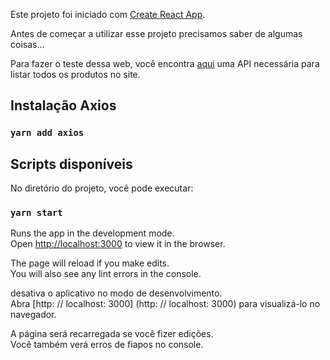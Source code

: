 Este projeto foi iniciado com [Create React App](https://github.com/facebook/create-react-app).

Antes de começar a utilizar esse projeto precisamos saber de algumas coisas...

Para fazer o teste dessa web, você encontra [aqui](https://github.com/edgaregidio/Estrutura-Product-Hunt-API) uma API necessária para listar todos os produtos no site.

## Instalação Axios

### `yarn add axios`

## Scripts disponíveis

No diretório do projeto, você pode executar:

### `yarn start`

Runs the app in the development mode.<br />
Open [http://localhost:3000](http://localhost:3000) to view it in the browser.

The page will reload if you make edits.<br />
You will also see any lint errors in the console.


desativa o aplicativo no modo de desenvolvimento. <br />
Abra [http: // localhost: 3000] (http: // localhost: 3000) para visualizá-lo no navegador.

A página será recarregada se você fizer edições. <br />
Você também verá erros de fiapos no console.
